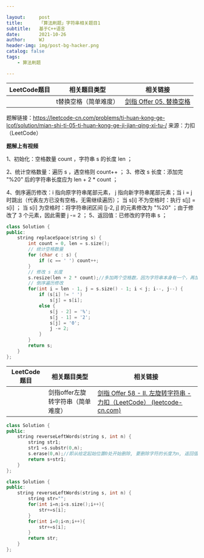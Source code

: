```yaml
---

layout:     post
title:      「算法刷题」字符串相关题目1
subtitle:   基于C++语言
date:       2021-10-26
author:     WJ
header-img: img/post-bg-hacker.png
catalog: false
tags:
    - 算法刷题

---
```




| **LeetCode题目** | **相关题目类型**      | **相关链接**                                                 |
| ---------------- | --------------------- | ------------------------------------------------------------ |
|                  | t替换空格（简单难度） | [剑指 Offer 05. 替换空格](https://leetcode-cn.com/problems/ti-huan-kong-ge-lcof/) |

题解链接：https://leetcode-cn.com/problems/ti-huan-kong-ge-lcof/solution/mian-shi-ti-05-ti-huan-kong-ge-ji-jian-qing-xi-tu-/
来源：力扣（LeetCode）

**题解上有视频**

1、初始化：空格数量 count ，字符串 s 的长度 len ；

2、统计空格数量：遍历 s ，遇空格则 count++ ；
3、修改 s 长度：添加完 "%20" 后的字符串长度应为 len + 2 * count ；

4、倒序遍历修改：i 指向原字符串尾部元素， j 指向新字符串尾部元素；当 i = j 时跳出（代表左方已没有空格，无需继续遍历）；
当 s[i] 不为空格时：执行 s[j] = s[i] ；
当 s[i] 为空格时：将字符串闭区间 [j-2, j] 的元素修改为 "%20" ；由于修改了 3 个元素，因此需要 j -= 2 ；
5、返回值：已修改的字符串 s ；



```c++
class Solution {
public:
    string replaceSpace(string s) {
        int count = 0, len = s.size();
        // 统计空格数量
        for (char c : s) {
            if (c == ' ') count++;
        }
        // 修改 s 长度
        s.resize(len + 2 * count);//多加两个空格数，因为字符串本身有一个，再加两个（才能放下%20）
        // 倒序遍历修改
        for(int i = len - 1, j = s.size() - 1; i < j; i--, j--) {
            if (s[i] != ' ')
                s[j] = s[i];
            else {
                s[j - 2] = '%';
                s[j - 1] = '2';
                s[j] = '0';
                j -= 2;
            }
        }
        return s;
    }
};


```



| **LeetCode题目** | **相关题目类型**                  | **相关链接**                                                 |
| ---------------- | --------------------------------- | ------------------------------------------------------------ |
|                  | 剑指offer左旋转字符串（简单难度） | [剑指 Offer 58 - II. 左旋转字符串 - 力扣（LeetCode） (leetcode-cn.com)](https://leetcode-cn.com/problems/zuo-xuan-zhuan-zi-fu-chuan-lcof/) |

```c++
class Solution {
public:
    string reverseLeftWords(string s, int n) {
        string str1;
        str1 =s.substr(0,n);
        s.erase(0,n);//即从给定起始位置0处开始删除, 要删除字符的长度为n, 返回值修改后的string对象引用
        return s+str1;
    }
};
```

```c++
class Solution {
public:
    string reverseLeftWords(string s, int n) {
        string str="";
        for(int i=n;i<s.size();i++){
            str+=s[i];
        }
        for(int i=0;i<n;i++){
            str+=s[i];
        }
        return str;
    }
};
```

